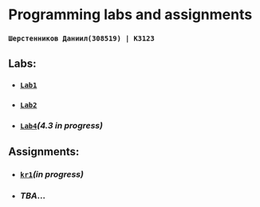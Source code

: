 # Programming labs and assignments
### `Шерстенников Даниил(308519) | К3123`

## Labs:
   * ### [`Lab1`](https://github.com/SherstennikovDaniil/prog_assignments/tree/main/udz1)
   * ### [`Lab2`](https://github.com/SherstennikovDaniil/prog_assignments/tree/main/udz2)
   * ### [`Lab4`](https://github.com/SherstennikovDaniil/prog_assignments/tree/main/udz4)*(4.3 in progress)*

## Assignments:
   * ### [`kr1`](https://github.com/SherstennikovDaniil/prog_assignments/tree/main/kr1)*(in progress)*
   * ### *TBA*...
